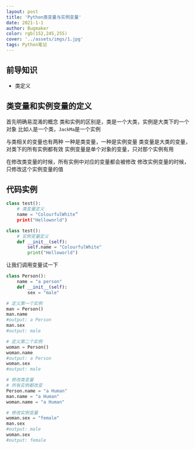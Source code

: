 ```yaml
---
layout: post
title: 'Python类变量与实例变量'
date: 2021-1-1
author: Bugmaker
color: rgb(152,245,255)
cover: '../assets/imgs/1.jpg'
tags: Python笔记
---
```


## 前导知识

- 类定义
## 类变量和实例变量的定义
首先明确易混淆的概念
类和实例的区别是，类是一个大类，实例是大类下的一个对象
比如```人```是一个类，```JackMa```是一个实例

与类相关的变量也有两种
一种是类变量，一种是实例变量
类变量是大类的变量，对类下的所有实例都有效
实例变量是单个对象的变量，只对那个实例有用

在修改类变量的时候，所有实例中对应的变量都会被修改
修改实例变量的时候，只修改这个实例变量的值
## 代码实例
```python
class test():
	# 类变量定义
	name = "ColourfulWhite”
	print("Helloworld")
```
```python
class test():
	# 实例变量定义
	def __init__(self):
		self.name = "ColourfulWhite"
		print("Helloworld")
```
让我们调用变量试一下
```python
class Person():
	name = "a person"
	def __init__(self):
		sex = "male"
```
```python
# 定义第一个实例
man = Person()
man.name
#output: a Person
man.sex
#output: male

# 定义第二个实例
woman = Person()
woman.name
#output: a Person
woman.sex
#output: male

# 修改类变量
# 所有实例都改变
Person.name = "a Human"
man.name = "a Human"
woman.name = "a Human"

# 修改实例变量
woman.sex = "female"
man.sex
#output: male
woman.sex
#output: female
```
